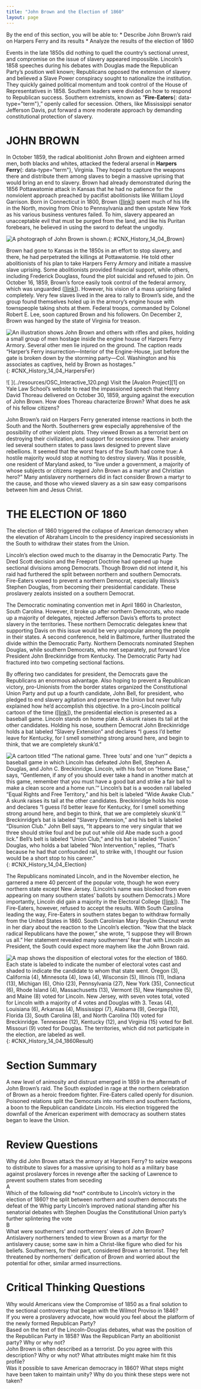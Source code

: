 ```yaml
---
title: "John Brown and the Election of 1860"
layout: page
---
```



<div data-type="abstract" markdown="1">
By the end of this section, you will be able to:
* Describe John Brown’s raid on Harpers Ferry and its results
* Analyze the results of the election of 1860

</div>

Events in the late 1850s did nothing to quell the country’s sectional unrest, and compromise on the issue of slavery appeared impossible. Lincoln’s 1858 speeches during his debates with Douglas made the Republican Party’s position well known; Republicans opposed the extension of slavery and believed a Slave Power conspiracy sought to nationalize the institution. They quickly gained political momentum and took control of the House of Representatives in 1858. Southern leaders were divided on how to respond to Republican success. Southern extremists, known as “**Fire-Eaters**{: data-type="term"},” openly called for secession. Others, like Mississippi senator Jefferson Davis, put forward a more moderate approach by demanding constitutional protection of slavery.

# JOHN BROWN

In October 1859, the radical abolitionist John Brown and eighteen armed men, both blacks and whites, attacked the federal arsenal in **Harpers Ferry**{: data-type="term"}, Virginia. They hoped to capture the weapons there and distribute them among slaves to begin a massive uprising that would bring an end to slavery. Brown had already demonstrated during the 1856 Pottawatomie attack in Kansas that he had no patience for the nonviolent approach preached by pacifist abolitionists like William Lloyd Garrison. Born in Connecticut in 1800, Brown ([\[link\]](#CNX_History_14_04_Brown)) spent much of his life in the North, moving from Ohio to Pennsylvania and then upstate New York as his various business ventures failed. To him, slavery appeared an unacceptable evil that must be purged from the land, and like his Puritan forebears, he believed in using the sword to defeat the ungodly.

 ![A photograph of John Brown is shown.](../resources/CNX_History_14_04_Brown.jpg "John Brown, shown here in a photograph from 1859, was a radical abolitionist who advocated the violent overthrow of slavery."){: #CNX_History_14_04_Brown}

Brown had gone to Kansas in the 1850s in an effort to stop slavery, and there, he had perpetrated the killings at Pottawatomie. He told other abolitionists of his plan to take Harpers Ferry Armory and initiate a massive slave uprising. Some abolitionists provided financial support, while others, including Frederick Douglass, found the plot suicidal and refused to join. On October 16, 1859, Brown’s force easily took control of the federal armory, which was unguarded ([\[link\]](#CNX_History_14_04_HarpersFer)). However, his vision of a mass uprising failed completely. Very few slaves lived in the area to rally to Brown’s side, and the group found themselves holed up in the armory’s engine house with townspeople taking shots at them. Federal troops, commanded by Colonel Robert E. Lee, soon captured Brown and his followers. On December 2, Brown was hanged by the state of Virginia for treason.

 ![An illustration shows John Brown and others with rifles and pikes, holding a small group of men hostage inside the engine house of Harpers Ferry Armory. Several other men lie injured on the ground. The caption reads &#x201C;Harper&#x2019;s Ferry insurrection&#x2014;Interior of the Engine-House, just before the gate is broken down by the storming party&#x2014;Col. Washington and his associates as captives, held by Brown as hostages.&#x201D;](../resources/CNX_History_14_04_HarpersFer.jpg "John Brown&#x2019;s raid on Harpers Ferry represented the radical abolitionist&#x2019;s attempt to start a revolt that would ultimately end slavery. This 1859 illustration, captioned &#x201C;Harper&#x2019;s Ferry insurrection&#x2014;Interior of the Engine-House, just before the gate is broken down by the storming party&#x2014;Col. Washington and his associates as captives, held by Brown as hostages,&#x201D; is from Frank Leslie&#x2019;s Illustrated Magazine. Do you think this image represents a southern or northern version of the raid? How are the characters in the scene depicted?"){: #CNX_History_14_04_HarpersFer}

<div data-type="note" class="history click-and-explore" data-label="Click and Explore" markdown="1">
<span data-type="media" data-alt=" "> ![ ](../resources/OSC_Interactive_120.png) </span>
Visit the [Avalon Project][1] on Yale Law School’s website to read the impassioned speech that Henry David Thoreau delivered on October 30, 1859, arguing against the execution of John Brown. How does Thoreau characterize Brown? What does he ask of his fellow citizens?

</div>

John Brown’s raid on Harpers Ferry generated intense reactions in both the South and the North. Southerners grew especially apprehensive of the possibility of other violent plots. They viewed Brown as a terrorist bent on destroying their civilization, and support for secession grew. Their anxiety led several southern states to pass laws designed to prevent slave rebellions. It seemed that the worst fears of the South had come true: A hostile majority would stop at nothing to destroy slavery. Was it possible, one resident of Maryland asked, to “live under a government, a majority of whose subjects or citizens regard John Brown as a martyr and Christian hero?” Many antislavery northerners did in fact consider Brown a martyr to the cause, and those who viewed slavery as a sin saw easy comparisons between him and Jesus Christ.

# THE ELECTION OF 1860

The election of 1860 triggered the collapse of American democracy when the elevation of Abraham Lincoln to the presidency inspired secessionists in the South to withdraw their states from the Union.

Lincoln’s election owed much to the disarray in the Democratic Party. The Dred Scott decision and the Freeport Doctrine had opened up huge sectional divisions among Democrats. Though Brown did not intend it, his raid had furthered the split between northern and southern Democrats. Fire-Eaters vowed to prevent a northern Democrat, especially Illinois’s Stephen Douglas, from becoming their presidential candidate. These proslavery zealots insisted on a southern Democrat.

The Democratic nominating convention met in April 1860 in Charleston, South Carolina. However, it broke up after northern Democrats, who made up a majority of delegates, rejected Jefferson Davis’s efforts to protect slavery in the territories. These northern Democratic delegates knew that supporting Davis on this issue would be very unpopular among the people in their states. A second conference, held in Baltimore, further illustrated the divide within the Democratic Party. Northern Democrats nominated Stephen Douglas, while southern Democrats, who met separately, put forward Vice President John Breckinridge from Kentucky. The Democratic Party had fractured into two competing sectional factions.

By offering two candidates for president, the Democrats gave the Republicans an enormous advantage. Also hoping to prevent a Republican victory, pro-Unionists from the border states organized the Constitutional Union Party and put up a fourth candidate, John Bell, for president, who pledged to end slavery agitation and preserve the Union but never fully explained how he’d accomplish this objective. In a pro-Lincoln political cartoon of the time ([\[link\]](#CNX_History_14_04_Election)), the presidential election is presented as a baseball game. Lincoln stands on home plate. A skunk raises its tail at the other candidates. Holding his nose, southern Democrat John Breckinridge holds a bat labeled “Slavery Extension” and declares “I guess I’d better leave for Kentucky, for I smell something strong around here, and begin to think, that we are completely skunk’d.”

 ![A cartoon titled &#x201C;The national game. Three &#x2018;outs&#x2019; and one &#x2018;run&#x2019;&#x201D; depicts a baseball game in which Lincoln has defeated John Bell, Stephen A. Douglas, and John C. Breckinridge. Lincoln, with his foot on &#x201C;Home Base,&#x201D; says, &#x201C;Gentlemen, if any of you should ever take a hand in another match at this game, remember that you must have a good bat and strike a fair ball to make a clean score and a home run.&#x2019;&#x201C; Lincoln&#x2019;s bat is a wooden rail labeled &#x201C;Equal Rights and Free Territory,&#x201D; and his belt is labeled &#x201C;Wide Awake Club.&#x201D; A skunk raises its tail at the other candidates. Breckinridge holds his nose and declares &#x201C;I guess I&#x2019;d better leave for Kentucky, for I smell something strong around here, and begin to think, that we are completely skunk&#x2019;d.&#x2019;&#x201D; Breckinridge&#x2019;s bat is labeled &#x201C;Slavery Extension,&#x201D; and his belt is labeled &#x201C;Disunion Club.&#x201D; John Bell says, &#x201C;It appears to me very singular that we three should strike foul and be put out while old Abe made such a good lick.&#x201D; Bell&#x2019;s belt is labeled &#x201C;Union Club,&#x201D; and his bat is labeled &#x201C;Fusion.&#x201D; Douglas, who holds a bat labeled &#x201C;Non Intervention,&#x201D; replies, &#x201C;That&#x2019;s because he had that confounded rail, to strike with, I thought our fusion would be a short stop to his career.&#x201D;](../resources/CNX_History_14_04_Election.jpg "The national game. Three &#x201C;outs&#x201D; and one &#x201C;run&#x201D; (1860), by Currier and Ives, shows the two Democratic candidates and one Constitutional Union candidate who lost the 1860 election to Republican Lincoln, shown at right."){: #CNX_History_14_04_Election}

The Republicans nominated Lincoln, and in the November election, he garnered a mere 40 percent of the popular vote, though he won every northern state except New Jersey. (Lincoln’s name was blocked from even appearing on many southern states’ ballots by southern Democrats.) More importantly, Lincoln did gain a majority in the Electoral College ([\[link\]](#CNX_History_14_04_1860Result)). The Fire-Eaters, however, refused to accept the results. With South Carolina leading the way, Fire-Eaters in southern states began to withdraw formally from the United States in 1860. South Carolinian Mary Boykin Chesnut wrote in her diary about the reaction to the Lincoln’s election. “Now that the black radical Republicans have the power,” she wrote, “I suppose they will Brown us all.” Her statement revealed many southerners’ fear that with Lincoln as President, the South could expect more mayhem like the John Brown raid.

 ![A map shows the disposition of electoral votes for the election of 1860. Each state is labeled to indicate the number of electoral votes cast and shaded to indicate the candidate to whom that state went. Oregon (3), California (4), Minnesota (4), Iowa (4), Wisconsin (5), Illinois (11), Indiana (13), Michigan (6), Ohio (23), Pennsylvania (27), New York (35), Connecticut (6), Rhode Island (4), Massachusetts (13), Vermont (5), New Hampshire (5), and Maine (8) voted for Lincoln. New Jersey, with seven votes total, voted for Lincoln with a majority of 4 votes and Douglas with 3. Texas (4), Louisiana (6), Arkansas (4), Mississippi (7), Alabama (9), Georgia (10), Florida (3), South Carolina (8), and North Carolina (10) voted for Breckinridge. Tennessee (12), Kentucky (12), and Virginia (15) voted for Bell. Missouri (9) voted for Douglas. The territories, which did not participate in the election, are labeled as well.](../resources/CNX_History_14_04_1860Result.jpg "This map shows the disposition of electoral votes for the election of 1860. The votes were divided along almost perfect sectional lines."){: #CNX_History_14_04_1860Result}

# Section Summary

A new level of animosity and distrust emerged in 1859 in the aftermath of John Brown’s raid. The South exploded in rage at the northern celebration of Brown as a heroic freedom fighter. Fire-Eaters called openly for disunion. Poisoned relations split the Democrats into northern and southern factions, a boon to the Republican candidate Lincoln. His election triggered the downfall of the American experiment with democracy as southern states began to leave the Union.

# Review Questions

<div data-type="exercise">
<div data-type="problem" markdown="1">
Why did John Brown attack the armory at Harpers Ferry? <span data-type="list" data-list-type="enumerated" data-number-style="upper-alpha"> <span data-type="item">to seize weapons to distribute to slaves for a massive uprising</span> <span data-type="item">to hold as a military base against proslavery forces</span> <span data-type="item">in revenge after the sacking of Lawrence</span> <span data-type="item">to prevent southern states from seceding</span> </span>

</div>
<div data-type="solution" markdown="1">
A

</div>
</div>

<div data-type="exercise">
<div data-type="problem" markdown="1">
Which of the following did *not* contribute to Lincoln’s victory in the election of 1860? <span data-type="list" data-list-type="enumerated" data-number-style="upper-alpha"> <span data-type="item">the split between northern and southern democrats</span> <span data-type="item">the defeat of the Whig party</span> <span data-type="item">Lincoln’s improved national standing after his senatorial debates with Stephen Douglas</span> <span data-type="item">the Constitutional Union party’s further splintering the vote</span></span>

</div>
<div data-type="solution" markdown="1">
B

</div>
</div>

<div data-type="exercise">
<div data-type="problem" markdown="1">
What were southerners’ and northerners’ views of John Brown?

</div>
<div data-type="solution" markdown="1">
Antislavery northerners tended to view Brown as a martyr for the antislavery cause; some saw in him a Christ-like figure who died for his beliefs. Southerners, for their part, considered Brown a terrorist. They felt threatened by northerners’ deification of Brown and worried about the potential for other, similar armed insurrections.

</div>
</div>

# Critical Thinking Questions

<div data-type="exercise">
<div data-type="problem" markdown="1">
Why would Americans view the Compromise of 1850 as a final solution to the sectional controversy that began with the Wilmot Proviso in 1846?

</div>
</div>

<div data-type="exercise">
<div data-type="problem" markdown="1">
If you were a proslavery advocate, how would you feel about the platform of the newly formed Republican Party?

</div>
</div>

<div data-type="exercise">
<div data-type="problem" markdown="1">
Based on the text of the Lincoln-Douglas debates, what was the position of the Republican Party in 1858? Was the Republican Party an abolitionist party? Why or why not?

</div>
</div>

<div data-type="exercise">
<div data-type="problem" markdown="1">
John Brown is often described as a terrorist. Do you agree with this description? Why or why not? What attributes might make him fit this profile?

</div>
</div>

<div data-type="exercise">
<div data-type="problem" markdown="1">
Was it possible to save American democracy in 1860? What steps might have been taken to maintain unity? Why do you think these steps were not taken?

</div>
</div>



[1]: http://openstaxcollege.org/l/15JohnBrown
